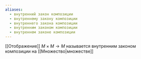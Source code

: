 ```yaml
---
aliases:
  - внутренний закон композиции
  - внутреннему закону композиции
  - внутреннего закона композиции
  - внутренним законом композиции
  - внутреннем законе композиции
---
```

[[Отображение]] $M\times M \to M$ называется внутренним законом композиции на [[Множество|множестве]]